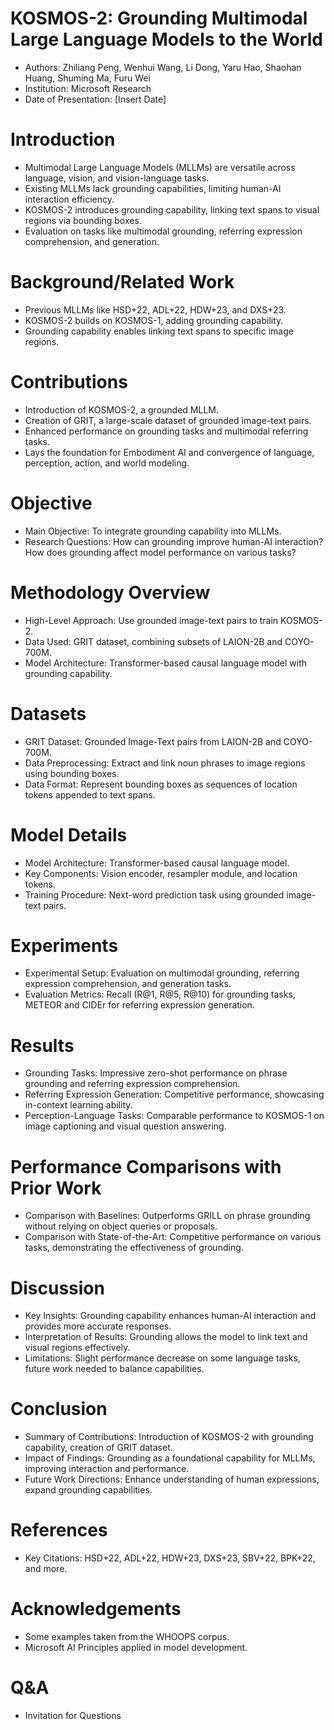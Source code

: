 # KOSMOS-2: Grounding Multimodal Large Language Models to the World

- Authors: Zhiliang Peng, Wenhui Wang, Li Dong, Yaru Hao, Shaohan Huang, Shuming Ma, Furu Wei
- Institution: Microsoft Research
- Date of Presentation: [Insert Date]

# Introduction

- Multimodal Large Language Models (MLLMs) are versatile across language, vision, and vision-language tasks.
- Existing MLLMs lack grounding capabilities, limiting human-AI interaction efficiency.
- KOSMOS-2 introduces grounding capability, linking text spans to visual regions via bounding boxes.
- Evaluation on tasks like multimodal grounding, referring expression comprehension, and generation.

# Background/Related Work

- Previous MLLMs like HSD+22, ADL+22, HDW+23, and DXS+23.
- KOSMOS-2 builds on KOSMOS-1, adding grounding capability.
- Grounding capability enables linking text spans to specific image regions.

# Contributions

- Introduction of KOSMOS-2, a grounded MLLM.
- Creation of GRIT, a large-scale dataset of grounded image-text pairs.
- Enhanced performance on grounding tasks and multimodal referring tasks.
- Lays the foundation for Embodiment AI and convergence of language, perception, action, and world modeling.

# Objective

- Main Objective: To integrate grounding capability into MLLMs.
- Research Questions: How can grounding improve human-AI interaction? How does grounding affect model performance on various tasks?

# Methodology Overview

- High-Level Approach: Use grounded image-text pairs to train KOSMOS-2.
- Data Used: GRIT dataset, combining subsets of LAION-2B and COYO-700M.
- Model Architecture: Transformer-based causal language model with grounding capability.

# Datasets

- GRIT Dataset: Grounded Image-Text pairs from LAION-2B and COYO-700M.
- Data Preprocessing: Extract and link noun phrases to image regions using bounding boxes.
- Data Format: Represent bounding boxes as sequences of location tokens appended to text spans.

# Model Details

- Model Architecture: Transformer-based causal language model.
- Key Components: Vision encoder, resampler module, and location tokens.
- Training Procedure: Next-word prediction task using grounded image-text pairs.

# Experiments

- Experimental Setup: Evaluation on multimodal grounding, referring expression comprehension, and generation tasks.
- Evaluation Metrics: Recall (R@1, R@5, R@10) for grounding tasks, METEOR and CIDEr for referring expression generation.

# Results

- Grounding Tasks: Impressive zero-shot performance on phrase grounding and referring expression comprehension.
- Referring Expression Generation: Competitive performance, showcasing in-context learning ability.
- Perception-Language Tasks: Comparable performance to KOSMOS-1 on image captioning and visual question answering.

# Performance Comparisons with Prior Work

- Comparison with Baselines: Outperforms GRILL on phrase grounding without relying on object queries or proposals.
- Comparison with State-of-the-Art: Competitive performance on various tasks, demonstrating the effectiveness of grounding.

# Discussion

- Key Insights: Grounding capability enhances human-AI interaction and provides more accurate responses.
- Interpretation of Results: Grounding allows the model to link text and visual regions effectively.
- Limitations: Slight performance decrease on some language tasks, future work needed to balance capabilities.

# Conclusion

- Summary of Contributions: Introduction of KOSMOS-2 with grounding capability, creation of GRIT dataset.
- Impact of Findings: Grounding as a foundational capability for MLLMs, improving interaction and performance.
- Future Work Directions: Enhance understanding of human expressions, expand grounding capabilities.

# References

- Key Citations: HSD+22, ADL+22, HDW+23, DXS+23, SBV+22, BPK+22, and more.

# Acknowledgements

- Some examples taken from the WHOOPS corpus.
- Microsoft AI Principles applied in model development.

# Q&A

- Invitation for Questions
